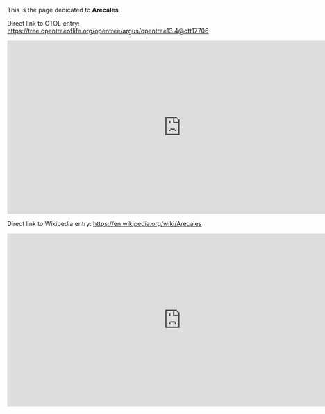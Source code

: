 This is the page dedicated to **Arecales**


Direct link to OTOL entry: https://tree.opentreeoflife.org/opentree/argus/opentree13.4@ott17706



<html>
    <body>
    <iframe src="https://tree.opentreeoflife.org/opentree/argus/opentree13.4@ott17706"
    width="800" height="400" frameborder="0" allowfullscreen> </iframe>
    </body>
</html>
    


Direct link to Wikipedia entry: https://en.wikipedia.org/wiki/Arecales



<html>
    <body>
    <iframe src="https://en.wikipedia.org/wiki/Arecales"
    width="800" height="400" frameborder="0" allowfullscreen> </iframe>
    </body>
</html>
    
